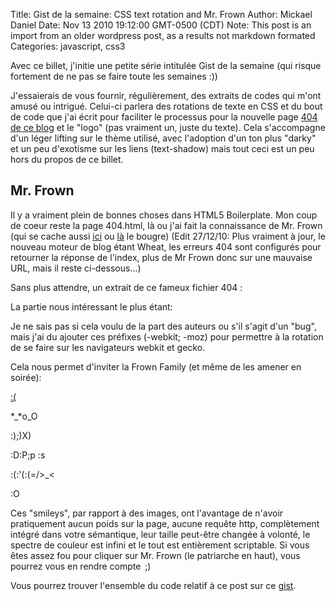 Title: Gist de la semaine: CSS text rotation and Mr. Frown
Author: Mickael Daniel
Date: Nov 13 2010 19:12:00 GMT-0500 (CDT)
Note: This post is an import from an older wordpress post, as a results not markdown formated
Categories: javascript, css3

Avec ce billet, j'initie une petite série intitulée Gist de la semaine (qui risque fortement de ne pas se faire toute les semaines <span class="rt-90">:)</span>)

J'essaierais de vous fournir, régulièrement, des extraits de codes qui m'ont amusé ou intrigué. Celui-ci parlera des rotations de texte en CSS et du bout de code que j'ai écrit pour faciliter le processus pour la nouvelle page <a href="/aha-nothing-to-see-there-well-maybe-a-little/">404 de ce blog</a> et le "logo" (pas vraiment un, juste du texte). Cela s'accompagne d'un léger lifting sur le thème utilisé, avec l'adoption d'un ton plus "darky" et un peu d'exotisme sur les liens (text-shadow) mais tout ceci est un peu hors du propos de ce billet.

<h2>Mr. Frown</h2>
Il y a vraiment plein de bonnes choses dans HTML5 Boilerplate. Mon coup de coeur reste la page 404.html, là ou j'ai fait la connaissance de Mr. Frown (qui se cache aussi <a href="/mr-frown-waiting-for-you-there/">ici</a> ou <a href="/dont-click-too-many-times-on-mr-frown-he-doesnt-like-it-so-much/">là</a> le bougre) (Edit 27/12/10: Plus vraiment à jour, le nouveau moteur de blog étant Wheat, les erreurs 404 sont configurés pour retourner la réponse de l'index, plus de Mr Frown donc sur une mauvaise URL, mais il reste ci-dessous...)

Sans plus attendre, un extrait de ce fameux fichier 404 :
<script src="https://gist.github.com/675333.js"></script>

La partie nous intéressant le plus étant:
<script src="https://gist.github.com/675338.js"></script>

Je ne sais pas si cela voulu de la part des auteurs ou s'il s'agit d'un "bug", mais j'ai du ajouter ces préfixes (-webkit; -moz) pour permettre à la rotation de se faire sur les navigateurs webkit et gecko.

Cela nous permet d'inviter la Frown Family (et même de les amener en soirée):
<div class="mk-blog-demo-frown-family">
	<p><a href="#do-you-frawn"><span class="frown">:( </span></a></p>
    <p><span class="rt-0">*_*</span><span class="rt-0">o_O</span></p>
    <p><span class="rt-90">:)</span><span class="rt-90">;)</span><span class="rt-90">X)</span></p>
    <p><span class="rt-90">:D</span><span class="rt-90">:P</span><span class="rt-90">;p </span><span class="rt-90">:s</span></p>
    <p><span class="rt-90">:(</span><span class="rt-90">:'(</span><span class="rt-90">:(</span><span class="rt-90">=/</span><span class="rt-0">>_<</span></p>
	<p class="uncle-O"><span class="rt-90">:O</span></p>
</div>

Ces "smileys", par rapport à des images, ont l'avantage de n'avoir pratiquement aucun poids sur la page, aucune requête http, complètement intégré dans votre sémantique, leur taille peut-être changée à volonté, le spectre de couleur est infini et le tout est entièrement scriptable. Si vous êtes assez fou pour cliquer sur Mr. Frown (le patriarche en haut), vous pourrez vous en rendre compte <span style="margin-left: 0.2em;" frown>;)</span>

Vous pourrez trouver l'ensemble du code relatif à ce post sur ce <a href="https://gist.github.com/675490">gist</a>.
